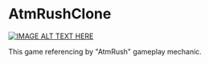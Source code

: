 # AtmRushClone



[![IMAGE ALT TEXT HERE](https://img.youtube.com/vi/URQGJZCJiGQ/0.jpg)](https://www.youtube.com/watch?v=ZoY_YjwxoD0)

This game referencing by "AtmRush" gameplay mechanic.



